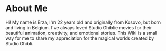 # About Me

Hi! My name is Erza, I'm 22 years old and originally from Kosovo, but born and living in Belgium. I've always loved Studio Ghiblie movies for their beautiful animation, creativity, and emotional stories. This Wiki is a small way for me to share my appreciation for the magical worlds created by Studio Ghibli.
